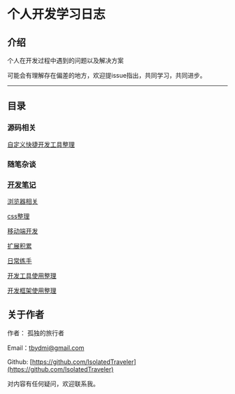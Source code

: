 # 个人开发学习日志

## 介绍

个人在开发过程中遇到的问题以及解决方案

可能会有理解存在偏差的地方，欢迎提issue指出，共同学习，共同进步。

---

## 目录

### 源码相关

[自定义快捷开发工具整理](https://github.com/IsolatedTraveler/DevTools)

### 随笔杂谈

[//]: [读书笔记](./fragment/readBook.MarkDown)

[comment]: [爱的艺术笔记](./fragment/readBook/爱的艺术笔记.MarkDown)

### [开发笔记](./note/index.MarkDown)

[浏览器相关](./note/browser/index.MarkDown)

[css整理](./note/css/index.MarkDown)

[移动端开发](./note/mobile/index.MarkDown)

[扩展积累](./note/extend/index.MarkDown)

[日常练手](./note/dev/index.MarkDown)

[开发工具使用整理](./note/tool/index.MarkDown)

[开发框架使用整理](./note/iframe/index.MarkDown)

## 关于作者

作者： 孤独的旅行者

Email：tbydmi@gmail.com

Github: [https://github.com/IsolatedTraveler](https://github.com/IsolatedTraveler)

对内容有任何疑问，欢迎联系我。